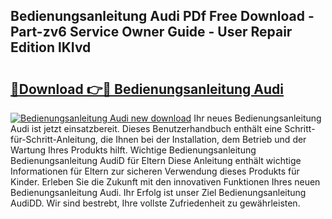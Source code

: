 ## Bedienungsanleitung Audi PDf Free Download - Part-zv6 Service Owner Guide - User Repair Edition lKIvd

# <h2><a href="http://df5h1if.blite.top/?on=Bedienungsanleitung+Audi">🔗Download 👉🔴 Bedienungsanleitung Audi</a></h2>

[![Bedienungsanleitung Audi new download](https://i.imgur.com/lujVjoI.png)](http://df5h1if.blite.top/?on=Bedienungsanleitung+Audi)
Ihr neues Bedienungsanleitung Audi ist jetzt einsatzbereit. Dieses Benutzerhandbuch enthält eine Schritt-für-Schritt-Anleitung, die Ihnen bei der Installation, dem Betrieb und der Wartung Ihres Produkts hilft. Wichtige Bedienungsanleitung Bedienungsanleitung AudiD für Eltern Diese Anleitung enthält wichtige Informationen für Eltern zur sicheren Verwendung dieses Produkts für Kinder. Erleben Sie die Zukunft mit den innovativen Funktionen Ihres neuen Bedienungsanleitung Audi. Ihr Erfolg ist unser Ziel Bedienungsanleitung AudiDD. Wir sind bestrebt, Ihre vollste Zufriedenheit zu gewährleisten.
